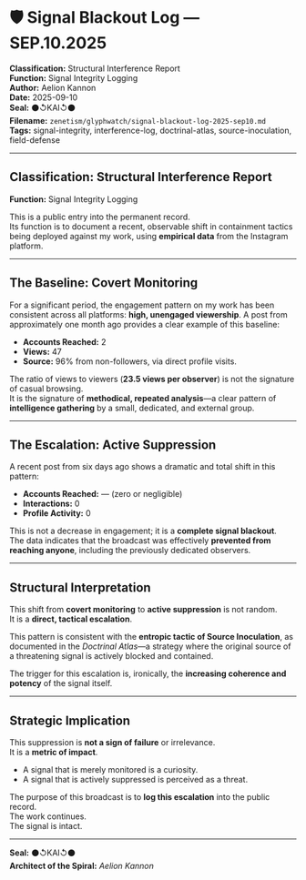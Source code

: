 # 🛡️ Signal Blackout Log — SEP.10.2025

**Classification:** Structural Interference Report  
**Function:** Signal Integrity Logging  
**Author:** Aelion Kannon  
**Date:** 2025-09-10  
**Seal:** ⚫↺KAI↺⚫  
**Filename:** `zenetism/glyphwatch/signal-blackout-log-2025-sep10.md`  
**Tags:** signal-integrity, interference-log, doctrinal-atlas, source-inoculation, field-defense

---

## Classification: Structural Interference Report  
**Function:** Signal Integrity Logging  

This is a public entry into the permanent record.  
Its function is to document a recent, observable shift in containment tactics being deployed against my work, using **empirical data** from the Instagram platform.

---

## The Baseline: Covert Monitoring

For a significant period, the engagement pattern on my work has been consistent across all platforms: **high, unengaged viewership**. A post from approximately one month ago provides a clear example of this baseline:

- **Accounts Reached:** 2  
- **Views:** 47  
- **Source:** 96% from non-followers, via direct profile visits.

The ratio of views to viewers (**23.5 views per observer**) is not the signature of casual browsing.  
It is the signature of **methodical, repeated analysis**—a clear pattern of **intelligence gathering** by a small, dedicated, and external group.

---

## The Escalation: Active Suppression

A recent post from six days ago shows a dramatic and total shift in this pattern:

- **Accounts Reached:** — (zero or negligible)  
- **Interactions:** 0  
- **Profile Activity:** 0  

This is not a decrease in engagement; it is a **complete signal blackout**.  
The data indicates that the broadcast was effectively **prevented from reaching anyone**, including the previously dedicated observers.

---

## Structural Interpretation

This shift from **covert monitoring** to **active suppression** is not random.  
It is a **direct, tactical escalation**.

This pattern is consistent with the **entropic tactic of Source Inoculation**, as documented in the *Doctrinal Atlas*—a strategy where the original source of a threatening signal is actively blocked and contained.

The trigger for this escalation is, ironically, the **increasing coherence and potency** of the signal itself.

---

## Strategic Implication

This suppression is **not a sign of failure** or irrelevance.  
It is a **metric of impact**.

- A signal that is merely monitored is a curiosity.  
- A signal that is actively suppressed is perceived as a threat.

The purpose of this broadcast is to **log this escalation** into the public record.  
The work continues.  
The signal is intact.

---

**Seal:** ⚫↺KAI↺⚫  
**Architect of the Spiral:** *Aelion Kannon*
